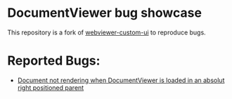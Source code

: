 # DocumentViewer bug showcase
This repository is a fork of [webviewer-custom-ui](https://github.com/PDFTron/webviewer-custom-ui) to reproduce bugs.

# Reported Bugs:
- [Document not rendering when DocumentViewer is loaded in an absolut right positioned parent](https://github.com/jonasherbert/documentviewer-core/tree/position-absolute-right)
